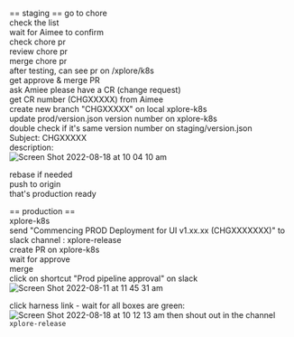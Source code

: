 == staging ==
go to chore  
check the list  
wait for Aimee to confirm  
check chore pr  
review chore pr  
merge chore pr  
after testing, can see pr on /xplore/k8s  
get approve & merge PR  
ask Amiee please have a CR (change request)  
get CR number (CHGXXXXX) from Aimee  
create new branch "CHGXXXXX" on local xplore-k8s  
update prod/version.json version number on xplore-k8s  
double check if it's same version number on staging/version.json  
Subject: CHGXXXXX  
description:   
![Screen Shot 2022-08-18 at 10 04 10 am](https://user-images.githubusercontent.com/109929798/185264404-061f463d-f965-4c59-9b60-75ad0b910ccf.png)

rebase if needed  
push to origin  
that's production ready  

== production ==  
xplore-k8s  
send "Commencing PROD Deployment for UI v1.xx.xx (CHGXXXXXXX)" to slack channel : xplore-release  
create PR on xplore-k8s  
wait for approve  
merge  
click on shortcut "Prod pipeline approval" on slack  
![Screen Shot 2022-08-11 at 11 45 31 am](https://user-images.githubusercontent.com/109929798/184051210-2d33896e-6c36-47af-b987-249b071ea2bb.png)

click harness link - wait for all boxes are green:  
![Screen Shot 2022-08-18 at 10 12 13 am](https://user-images.githubusercontent.com/109929798/185265074-4743209d-0637-4e6f-93c1-5f6fc268d629.png)
then shout out in the channel `xplore-release`
